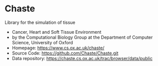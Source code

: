 
# Chaste

Library for the simulation of tissue

* Cancer, Heart and Soft Tissue Environment
* by the Computational Biology Group at the Department of Computer Science, University of Oxford
* Homepage: https://www.cs.ox.ac.uk/chaste/
* Source Code: https://github.com/Chaste/Chaste.git
* Data repository: https://chaste.cs.ox.ac.uk/trac/browser/data/public
